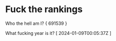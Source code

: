 # Fuck the rankings

Who the hell am I?
{ 691539 }

What fucking year is it?
[ 2024-01-09T00:05:37Z ]
